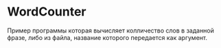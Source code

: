 # WordCounter

Пример программы которая вычисляет колличество слов в заданной фразе, либо из файла, название которого передается как аргумент.

